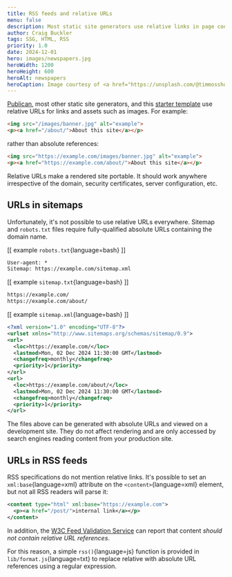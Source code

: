 ```yaml
---
title: RSS feeds and relative URLs
menu: false
description: Most static site generators use relative links in page content, but can these be used in RSS feeds?
author: Craig Buckler
tags: SSG, HTML, RSS
priority: 1.0
date: 2024-12-01
hero: images/newspapers.jpg
heroWidth: 1200
heroHeight: 600
heroAlt: newspapers
heroCaption: Image courtesy of <a href="https://unsplash.com/@timmossholder">Tim Mossholder</a>
---
```


[Publican](https://www.npmjs.com/package/publican), most other static site generators, and this [starter template](--ROOT--) use relative URLs for links and assets such as images. For example:

```html
<img src="/images/banner.jpg" alt="example">
<p><a href="/about/">About this site</a></p>
```

rather than absolute references:

```html
<img src="https://example.com/images/banner.jpg" alt="example">
<p><a href="https://example.com/about/">About this site</a></p>
```

Relative URLs make a rendered site portable. It should work anywhere irrespective of the domain, security certificates, server configuration, etc.


## URLs in sitemaps

Unfortunately, it's not possible to use relative URLs everywhere. Sitemap and `robots.txt` files require fully-qualified absolute URLs containing the domain name.

[[ example `robots.txt`{language=bash} ]]

```txt
User-agent: *
Sitemap: https://example.com/sitemap.xml
```

[[ example `sitemap.txt`{language=bash} ]]

```txt
https://example.com/
https://example.com/about/
```

[[ example `sitemap.xml`{language=bash} ]]

```xml
<?xml version="1.0" encoding="UTF-8"?>
<urlset xmlns="http://www.sitemaps.org/schemas/sitemap/0.9">
<url>
  <loc>https://example.com/</loc>
  <lastmod>Mon, 02 Dec 2024 11:30:00 GMT</lastmod>
  <changefreq>monthly</changefreq>
  <priority>1</priority>
</url>
<url>
  <loc>https://example.com/about/</loc>
  <lastmod>Mon, 02 Dec 2024 11:30:00 GMT</lastmod>
  <changefreq>monthly</changefreq>
  <priority>1</priority>
</url>
```

The files above can be generated with absolute URLs and viewed on a development site. They do not affect rendering and are only accessed by search engines reading content from your production site.


## URLs in RSS feeds

RSS specifications do not mention relative links. It's possible to set an `xml:base`{language=xml} attribute on the `<content>`{language=xml} element, but not all RSS readers will parse it:

```xml
<content type="html" xml:base="https://example.com">
  <p><a href="/post/">internal link</a></p>
</content>
```

In addition, the [W3C Feed Validation Service](https://validator.w3.org/feed/) can report that content *should not contain relative URL references*.

For this reason, a simple `rss()`{language=js} function is provided in `lib/format.js`{language=txt} to replace relative with absolute URL references using a regular expression.
